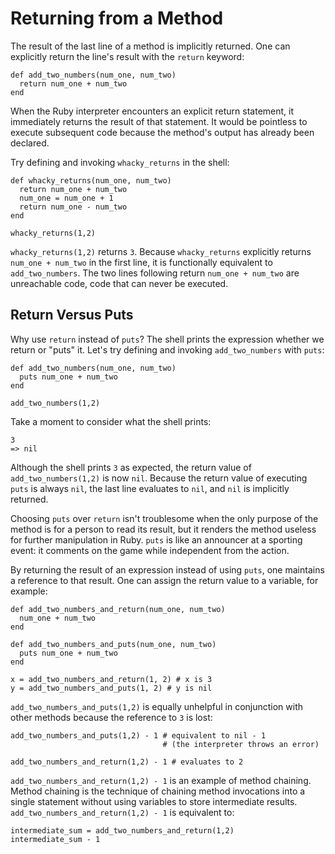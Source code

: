 # Returning from a Method
The result of the last line of a method is implicitly returned. One can explicitly return the line's result with the `return` keyword:
```
def add_two_numbers(num_one, num_two)
  return num_one + num_two
end
```
When the Ruby interpreter encounters an explicit return statement, it immediately returns the result of that statement. It would be pointless to execute subsequent code because the method's output has already been declared.

Try defining and invoking `whacky_returns` in the shell:
```
def whacky_returns(num_one, num_two)
  return num_one + num_two
  num_one = num_one + 1
  return num_one - num_two
end

whacky_returns(1,2)
```

`whacky_returns(1,2)` returns `3`. Because `whacky_returns` explicitly returns `num_one + num_two` in the first line, it is functionally equivalent to `add_two_numbers`. The two lines following return `num_one + num_two` are unreachable code, code that can never be executed.

## Return Versus Puts
Why use `return` instead of `puts`? The shell prints the expression whether we return or "puts" it. Let's try defining and invoking `add_two_numbers` with `puts`:
```
def add_two_numbers(num_one, num_two)
  puts num_one + num_two
end

add_two_numbers(1,2)
```
Take a moment to consider what the shell prints:
```
3
=> nil
```
Although the shell prints `3` as expected, the return value of `add_two_numbers(1,2)` is now `nil`. Because the return value of executing `puts` is always `nil`, the last line evaluates to `nil`, and `nil` is implicitly returned.

Choosing `puts` over `return` isn't troublesome when the only purpose of the method is for a person to read its result, but it renders the method useless for further manipulation in Ruby. `puts` is like an announcer at a sporting event: it comments on the game while independent from the action.

By returning the result of an expression instead of using `puts`, one maintains a reference to that result. One can assign the return value to a variable, for example:
```
def add_two_numbers_and_return(num_one, num_two)
  num_one + num_two
end

def add_two_numbers_and_puts(num_one, num_two)
  puts num_one + num_two
end

x = add_two_numbers_and_return(1, 2) # x is 3
y = add_two_numbers_and_puts(1, 2) # y is nil
```

`add_two_numbers_and_puts(1,2)` is equally unhelpful in conjunction with other methods because the reference to `3` is lost:
```
add_two_numbers_and_puts(1,2) - 1 # equivalent to nil - 1
                                  # (the interpreter throws an error)

add_two_numbers_and_return(1,2) - 1 # evaluates to 2
```
`add_two_numbers_and_return(1,2) - 1` is an example of method chaining. Method chaining is the technique of chaining method invocations into a single statement without using variables to store intermediate results.  `add_two_numbers_and_return(1,2) - 1` is equivalent to:
```
intermediate_sum = add_two_numbers_and_return(1,2)
intermediate_sum - 1
```